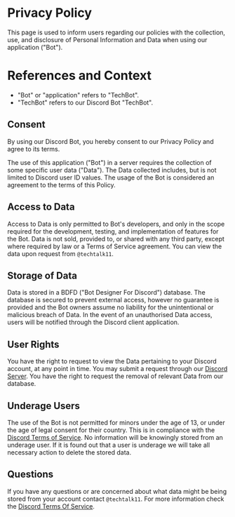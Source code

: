 # Privacy Policy
This page is used to inform users regarding our policies with the collection, use, and disclosure of Personal Information and Data when using our application ("Bot").

# References and Context
- "Bot" or "application" refers to "TechBot".
- "TechBot" refers to our Discord Bot "TechBot".

## Consent

By using our Discord Bot, you hereby consent to our Privacy Policy and agree to its terms.

The use of this application ("Bot") in a server requires the collection of some specific user data ("Data"). The Data collected includes, but is not limited to Discord user ID values. The usage of the Bot is considered an agreement to the terms of this Policy.

## Access to Data

Access to Data is only permitted to Bot's developers, and only in the scope required for the development, testing, and implementation of features for the Bot. Data is not sold, provided to, or shared with any third party, except where required by law or a Terms of Service agreement. You can view the data upon request from `@techtalk11`.

## Storage of Data

Data is stored in a BDFD ("Bot Designer For Discord") database. The database is secured to prevent external access, however no guarantee is provided and the Bot owners assume no liability for the unintentional or malicious breach of Data. In the event of an unauthorised Data access, users will be notified through the Discord client application.

## User Rights

You have the right to request to view the Data pertaining to your Discord account, at any point in time. You may submit a request through our [Discord Server](https://discord.gg/hMnTq5eXzV). You have the right to request the removal of relevant Data from our database.

## Underage Users

The use of the Bot is not permitted for minors under the age of 13, or under the age of legal consent for their country. This is in compliance with the [Discord Terms of Service](https://discord.com/terms). No information will be knowingly stored from an underage user. If it is found out that a user is underage we will take all necessary action to delete the stored data.

## Questions

If you have any questions or are concerned about what data might be being stored from your account contact `@techtalk11`. For more information check the [Discord Terms Of Service](https://discord.com/terms).
